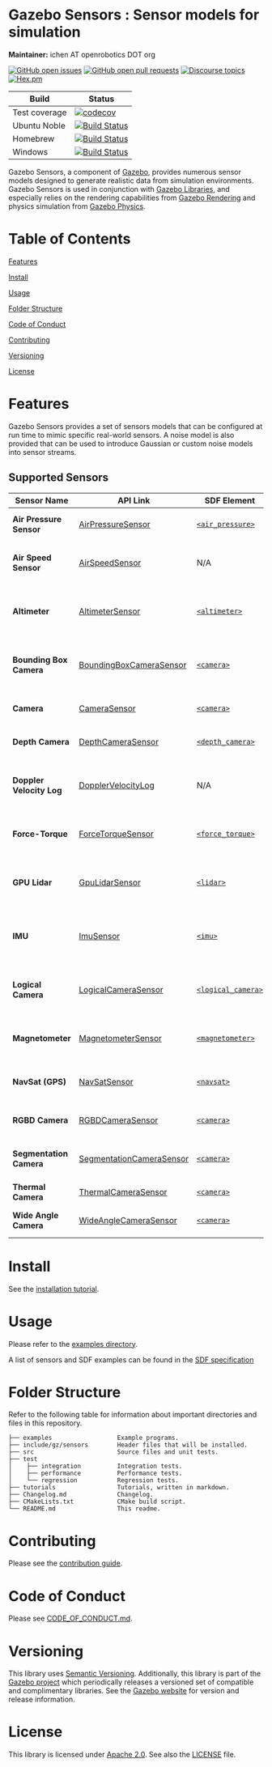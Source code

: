 # Gazebo Sensors : Sensor models for simulation

**Maintainer:** ichen AT openrobotics DOT org

[![GitHub open issues](https://img.shields.io/github/issues-raw/gazebosim/gz-sensors.svg)](https://github.com/gazebosim/gz-sensors/issues)
[![GitHub open pull requests](https://img.shields.io/github/issues-pr-raw/gazebosim/gz-sensors.svg)](https://github.com/gazebosim/gz-sensors/pulls)
[![Discourse topics](https://img.shields.io/discourse/https/community.gazebosim.org/topics.svg)](https://community.gazebosim.org)
[![Hex.pm](https://img.shields.io/hexpm/l/plug.svg)](https://www.apache.org/licenses/LICENSE-2.0)

Build | Status
-- | --
Test coverage | [![codecov](https://codecov.io/gh/gazebosim/gz-sensors/tree/main/graph/badge.svg)](https://codecov.io/gh/gazebosim/gz-sensors/tree/main)
Ubuntu Noble | [![Build Status](https://build.osrfoundation.org/buildStatus/icon?job=gz_sensors-ci-main-noble-amd64)](https://build.osrfoundation.org/job/gz_sensors-ci-main-noble-amd64)
Homebrew      | [![Build Status](https://build.osrfoundation.org/buildStatus/icon?job=gz_sensors-ci-main-homebrew-amd64)](https://build.osrfoundation.org/job/gz_sensors-ci-main-homebrew-amd64)
Windows       | [![Build Status](https://build.osrfoundation.org/buildStatus/icon?job=gz_sensors-main-clowin)](https://build.osrfoundation.org/job/gz_sensors-main-clowin/)

Gazebo Sensors, a component of [Gazebo](https://gazebosim.org),
provides numerous sensor models
designed to generate realistic data from simulation environments. Gazebo Sensors is used in conjunction with [Gazebo Libraries](https://gazebosim.org/libs), and especially relies on the rendering capabilities from [Gazebo Rendering](https://gazebosim.org/libs/rendering) and physics simulation from [Gazebo Physics](https://gazebosim.org/libs/physics).

# Table of Contents

[Features](#features)

[Install](#install)

[Usage](#usage)

[Folder Structure](#folder-structure)

[Code of Conduct](#code-of-conduct)

[Contributing](#contributing)

[Versioning](#versioning)

[License](#license)

# Features

Gazebo Sensors provides a set of sensors models that can be
configured at run time to mimic specific real-world sensors. A noise model
is also provided that can be used to introduce Gaussian or custom noise
models into sensor streams.

## Supported Sensors

| **Sensor Name**           | **API Link**                                                                                                 | **SDF Element**                                                                                      | **Notes**                                          |
|---------------------------|-------------------------------------------------------------------------------------------------------------|--------------------------------------------------------------------------------------------------------|----------------------------------------------------|
| **Air Pressure Sensor**   | [AirPressureSensor](https://gazebosim.org/api/sensors/9/classgz_1_1sensors_1_1AirPressureSensor.html)        | [`<air_pressure>`](http://sdformat.org/spec?ver=1.12&elem=sensor#sensor_air_pressure)                | Measures atmospheric pressure                      |
| **Air Speed Sensor**      | [AirSpeedSensor](https://gazebosim.org/api/sensors/9/classgz_1_1sensors_1_1AirSpeedSensor.html)              | N/A                                                                                    | Measures the speed of air relative to the sensor    |
| **Altimeter**             | [AltimeterSensor](https://gazebosim.org/api/sensors/9/classgz_1_1sensors_1_1AltimeterSensor.html)            | [`<altimeter>`](http://sdformat.org/spec?ver=1.12&elem=sensor#sensor_altimeter)                      | Measures altitude above a reference point          |
| **Bounding Box Camera**   | [BoundingBoxCameraSensor](https://gazebosim.org/api/sensors/9/classgz_1_1sensors_1_1BoundingBoxCameraSensor.html) | [`<camera>`](http://sdformat.org/spec?ver=1.12&elem=sensor#sensor_camera)                         | Captures images with bounding box annotations      |
| **Camera**                | [CameraSensor](https://gazebosim.org/api/sensors/9/classgz_1_1sensors_1_1CameraSensor.html)                  | [`<camera>`](http://sdformat.org/spec?ver=1.12&elem=sensor#sensor_camera)                           | Captures standard RGB images                       |
| **Depth Camera**          | [DepthCameraSensor](https://gazebosim.org/api/sensors/9/classgz_1_1sensors_1_1DepthCameraSensor.html)        | [`<depth_camera>`](http://sdformat.org/spec?ver=1.12&elem=sensor#camera_depth_camera)              | Captures depth information                         |
| **Doppler Velocity Log**  | [DopplerVelocityLog](https://gazebosim.org/api/sensors/9/classgz_1_1sensors_1_1DopplerVelocityLog.html)      | N/A                                | Measures relative velocity of an underwater vehicle |
| **Force-Torque**          | [ForceTorqueSensor](https://gazebosim.org/api/sensors/9/classgz_1_1sensors_1_1ForceTorqueSensor.html)        | [`<force_torque>`](http://sdformat.org/spec?ver=1.12&elem=sensor#sensor_force_torque)              | Measures forces and torques on a joint             |
| **GPU Lidar**             | [GpuLidarSensor](https://gazebosim.org/api/sensors/9/classgz_1_1sensors_1_1GpuLidarSensor.html)              | [`<lidar>`](http://sdformat.org/spec?ver=1.12&elem=sensor#sensor_lidar)                            | Simulates a 3D laser scanner using GPU acceleration|
| **IMU**                   | [ImuSensor](https://gazebosim.org/api/sensors/9/classgz_1_1sensors_1_1ImuSensor.html)                        | [`<imu>`](http://sdformat.org/spec?ver=1.12&elem=sensor#sensor_imu)                                | Measures linear acceleration and angular velocity  |
| **Logical Camera**        | [LogicalCameraSensor](https://gazebosim.org/api/sensors/9/classgz_1_1sensors_1_1LogicalCameraSensor.html)    | [`<logical_camera>`](http://sdformat.org/spec?ver=1.12&elem=sensor#sensor_logical_camera)          | Detects models within a specified volume           |
| **Magnetometer**          | [MagnetometerSensor](https://gazebosim.org/api/sensors/9/classgz_1_1sensors_1_1MagnetometerSensor.html)      | [`<magnetometer>`](http://sdformat.org/spec?ver=1.12&elem=sensor#sensor_magnetometer)              | Measures magnetic field strength and direction     |
| **NavSat (GPS)**          | [NavSatSensor](https://gazebosim.org/api/sensors/9/classgz_1_1sensors_1_1NavSatSensor.html)                  | [`<navsat>`](http://sdformat.org/spec?ver=1.12&elem=sensor#sensor_navsat)                          | Simulates GPS-like positioning sensor              |
| **RGBD Camera**           | [RGBDCameraSensor](https://gazebosim.org/api/sensors/7/classgz_1_1sensors_1_1RgbdCameraSensor.html)          | [`<camera>`](http://sdformat.org/spec?ver=1.12&elem=sensor#sensor_camera) | Captures RGB + Depth streams                       |
| **Segmentation Camera**   | [SegmentationCameraSensor](https://gazebosim.org/api/sensors/9/classgz_1_1sensors_1_1SegmentationCameraSensor.html) | [`<camera>`](http://sdformat.org/spec?ver=1.12&elem=sensor#sensor_camera)              | Captures labeled segmentation images               |
| **Thermal Camera**        | [ThermalCameraSensor](https://gazebosim.org/api/sensors/7/classgz_1_1sensors_1_1ThermalCameraSensor.html)    | [`<camera>`](http://sdformat.org/spec?ver=1.12&elem=sensor#sensor_camera)                         | Detects heat signature                             |
| **Wide Angle Camera**     | [WideAngleCameraSensor](https://gazebosim.org/api/sensors/8/classgz_1_1sensors_1_1WideAngleCameraSensor.html)| [`<camera>`](http://sdformat.org/spec?ver=1.12&elem=sensor#sensor_camera)                         | Captures wide field of view                        |

# Install

See the [installation tutorial](https://gazebosim.org/api/sensors/9/installation.html).

# Usage

Please refer to the [examples directory](https://github.com/gazebosim/gz-sensors/tree/main/examples).

A list of sensors and SDF examples can be found in the [SDF specification](http://sdformat.org/spec?ver=1.12&elem=sensor)

# Folder Structure

Refer to the following table for information about important directories and files in this repository.

```
├── examples                  Example programs.
├── include/gz/sensors        Header files that will be installed.
├── src                       Source files and unit tests.
├── test
│    ├── integration          Integration tests.
│    ├── performance          Performance tests.
│    └── regression           Regression tests.
├── tutorials                 Tutorials, written in markdown.
├── Changelog.md              Changelog.
├── CMakeLists.txt            CMake build script.
└── README.md                 This readme.
```

# Contributing

Please see the [contribution guide](https://gazebosim.org/docs/all/contributing).

# Code of Conduct

Please see
[CODE_OF_CONDUCT.md](https://github.com/gazebosim/gz-sim/blob/main/CODE_OF_CONDUCT.md).

# Versioning

This library uses [Semantic Versioning](https://semver.org/). Additionally, this library is part of the [Gazebo project](https://gazebosim.org) which periodically releases a versioned set of compatible and complimentary libraries. See the [Gazebo website](https://gazebosim.org) for version and release information.

# License

This library is licensed under [Apache 2.0](https://www.apache.org/licenses/LICENSE-2.0). See also the [LICENSE](https://github.com/gazebosim/gz-sensors/blob/main/LICENSE) file.
